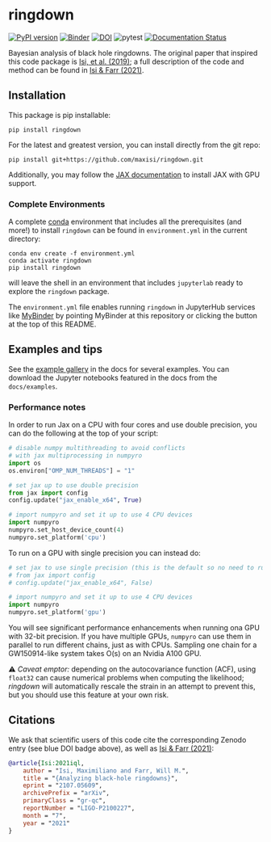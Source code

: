 # ringdown

[![PyPI version](https://badge.fury.io/py/ringdown.svg)](https://badge.fury.io/py/ringdown)
[![Binder](https://mybinder.org/badge_logo.svg)](https://mybinder.org/v2/gh/maxisi/ringdown/HEAD)
[![DOI](https://zenodo.org/badge/368680640.svg)](https://zenodo.org/badge/latestdoi/368680640)
![pytest](https://github.com/maxisi/ringdown/actions/workflows/python-app.yml/badge.svg?event=push)
[![Documentation Status](https://readthedocs.org/projects/ringdown/badge/?version=latest)](https://ringdown.readthedocs.io/en/latest/?badge=latest)

Bayesian analysis of black hole ringdowns.  The original paper that inspired this code package is [Isi, et al. (2019)](https://arxiv.org/abs/1905.00869); a full description of the code and method can be found in [Isi & Farr (2021)](https://arxiv.org/abs/2107.05609).

## Installation

This package is pip installable:

```shell
pip install ringdown
```

For the latest and greatest version, you can install directly from the git repo:

```shell
pip install git+https://github.com/maxisi/ringdown.git
```

Additionally, you may follow the [JAX documentation](https://jax.readthedocs.io/en/latest/installation.html) to install JAX with GPU support.

### Complete Environments

A complete [conda](https://docs.conda.io/en/latest/) environment that includes all the prerequisites (and more!) to install `ringdown` can be found in  `environment.yml` in the current directory:

```shell
conda env create -f environment.yml
conda activate ringdown
pip install ringdown
```

will leave the shell in an environment that includes `jupyterlab` ready to explore the `ringdown` package.  

The `environment.yml` file enables running `ringdown` in JupyterHub services like [MyBinder](https://mybinder.org/) by pointing MyBinder at this repository or clicking the button at the top of this README.

## Examples and tips

See the [example gallery](https://ringdown.readthedocs.io/en/latest/gallery.html) in the docs for several examples. You can download the Jupyter notebooks featured in the docs from the `docs/examples`.

### Performance notes

In order to run Jax on a CPU with four cores and use double precision, you can do the following at the top of your script:
```python
# disable numpy multithreading to avoid conflicts
# with jax multiprocessing in numpyro
import os
os.environ["OMP_NUM_THREADS"] = "1"

# set jax up to use double precision
from jax import config
config.update("jax_enable_x64", True)

# import numpyro and set it up to use 4 CPU devices
import numpyro
numpyro.set_host_device_count(4)
numpyro.set_platform('cpu')
```

To run on a GPU with single precision you can instead do:
```python
# set jax to use single precision (this is the default so no need to run the lines below)
# from jax import config
# config.update("jax_enable_x64", False)

# import numpyro and set it up to use 4 CPU devices
import numpyro
numpyro.set_platform('gpu')
```

You will see significant performance enhancements when running ona GPU with 32-bit precision. If you have multiple GPUs, `numpyro` can use them in parallel to run different chains, just as with CPUs. Sampling one chain for a GW150914-like system takes O(s) on an Nvidia A100 GPU.

⚠️ _Caveat emptor:_ depending on the autocovariance function (ACF), using `float32` can cause numerical problems when computing the likelihood; _ringdown_ will automatically rescale the strain in an attempt to prevent this, but you should use this feature at your own risk.

## Citations

We ask that scientific users of this code cite the corresponding Zenodo entry (see blue DOI badge above), as well as [Isi & Farr (2021)](https://arxiv.org/abs/2107.05609):

```bibtex
@article{Isi:2021iql,
    author = "Isi, Maximiliano and Farr, Will M.",
    title = "{Analyzing black-hole ringdowns}",
    eprint = "2107.05609",
    archivePrefix = "arXiv",
    primaryClass = "gr-qc",
    reportNumber = "LIGO-P2100227",
    month = "7",
    year = "2021"
}
```
